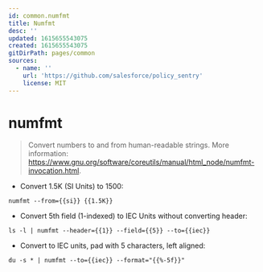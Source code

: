 ```yaml
---
id: common.numfmt
title: Numfmt
desc: ''
updated: 1615655543075
created: 1615655543075
gitDirPath: pages/common
sources:
  - name: ''
    url: 'https://github.com/salesforce/policy_sentry'
    license: MIT
---
```

# numfmt

> Convert numbers to and from human-readable strings.
> More information: <https://www.gnu.org/software/coreutils/manual/html_node/numfmt-invocation.html>.

- Convert 1.5K (SI Units) to 1500:

`numfmt --from={{si}} {{1.5K}}`

- Convert 5th field (1-indexed) to IEC Units without converting header:

`ls -l | numfmt --header={{1}} --field={{5}} --to={{iec}}`

- Convert to IEC units, pad with 5 characters, left aligned:

`du -s * | numfmt --to={{iec}} --format="{{%-5f}}"`

